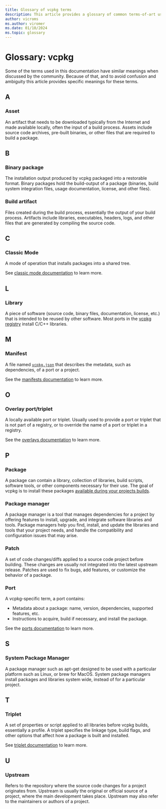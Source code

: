 ```yaml
---
title: Glossary of vcpkg terms
description: This article provides a glossary of common terms-of-art used in vcpkg's documentation.
author: vicroms
ms.author: viromer
ms.date: 01/10/2024
ms.topic: glossary
---
```


# Glossary: vcpkg

Some of the terms used in this documentation have similar meanings when
discussed by the community. Because of that, and to avoid confusion and
ambiguity this article provides specific meanings for these terms.

## A

### Asset

An artifact that needs to be downloaded typically from the Internet and made
available locally, often the input of a build process. Assets include source
code archives, pre-built binaries, or other files that are required to build
a package.

## B

### Binary package

The installation output produced by vcpkg packaged into a restorable format.
Binary packages hold the build-output of a package (binaries, build system
integration files, usage documentation, license, and other files).

### Build artifact

Files created during the build process, essentially the output of your build
process. Artifacts include libraries, executables, headers, logs, and other
files that are generated by compiling the source code.

## C

### Classic Mode

A mode of operation that installs packages into a shared tree.

See [classic mode documentation](../concepts/classic-mode.md) to learn more.

## L

### Library

A piece of software (source code, binary files, documentation, license, etc.)
that is intended to be reused by other software. Most ports in the [vcpkg
registry](<https://github.com/Microsoft/vcpkg>) install C/C++ libraries.

## M

### Manifest

A file named [`vcpkg.json`](../reference/vcpkg-json.md) that describes the
metadata, such as dependencies, of a port or a project.

See the [manifests documentation](../concepts/manifest-mode.md) to learn more.

## O

### Overlay port/triplet

A locally available port or triplet. Usually used to provide a port or triplet
that is not part of a registry, or to override the name of a port or triplet in
a registry.

See the [overlays documentation](../concepts/overlay-ports.md) to learn more.

## P

### Package

A package can contain a library, collection of libraries, build scripts,
software tools, or other components necessary for their use. The goal of vcpkg
is to install these packages [available during your projects
builds](../concepts/build-system-integration.md).

### Package manager

A package manager is a tool that manages dependencies for a project by
offering features to install, upgrade, and integrate software libraries and
tools. Package managers help you find, install, and update the libraries and
tools that your project needs, and handle the compatibility and configuration
issues that may arise.

### Patch

A set of code changes/diffs applied to a source code project before building.
These changes are usually not integrated into the latest upstream release.
Patches are used to fix bugs, add features, or customize the behavior of a package.

### Port

A vcpkg-specific term, a port contains:

* Metadata about a package: name, version, dependencies, supported features,
  etc.
* Instructions to acquire, build if necessary, and install the package.

See the [ports documentation](../concepts/ports.md) to learn more.

## S

### System Package Manager

A package manager such as apt-get designed to be used with a particular
platform such as Linux, or brew for MacOS. System package managers install
packages and libraries system wide, instead of for a particular project.

## T

### Triplet

A set of properties or script applied to all libraries before vcpkg builds,
essentially a profile. A triplet specifies the linkage type, build flags,
and other options that affect how a package is built and installed.

See [triplet documentation](../concepts/triplets.md) to learn more.

## U

### Upstream

Refers to the repository where the source code changes for a project originates
from. Upstream is usually the original or official source of a project, where
the main development takes place. Upstream may also refer to the maintainers
or authors of a project.